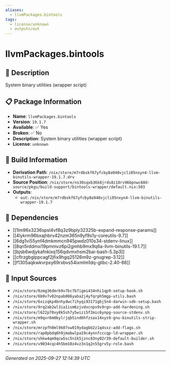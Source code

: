 ```yaml
---
aliases:
  - llvmPackages.bintools
tags:
  - license/unknown
  - outputs/out
---
```


# llvmPackages.bintools

## 📝 Description

System binary utilities (wrapper script)

## 📋 Package Information

- **Name**: `llvmPackages.bintools`
- **Version**: `19.1.7`
- **Available**: ✅ Yes
- **Broken**: ✅ No
- **Description**: System binary utilities (wrapper script)
- **License**: `unknown`

## 🔧 Build Information

- **Derivation Path**: `/nix/store/m7rdbskf67yfcby8a948vjcli05nxyn4-llvm-binutils-wrapper-19.1.7.drv`
- **Source Position**: `/nix/store/ns30sqxb36k8jrds8z18rv96bpnwc60d-source/pkgs/build-support/bintools-wrapper/default.nix:503`
- **Outputs**:
  - `out`:  `/nix/store/m7rdbskf67yfcby8a948vjcli05nxyn4-llvm-binutils-wrapper-19.1.7`

## 🔗 Dependencies

- [[1lm96x3236spsl4vf8q3z9bply32325b-expand-response-params]]
- [[4lykrm96bxajhbrv42nzm365n9yf9s1y-coreutils-9.7]]
- [[6dg1vi55ynf4dmkmmcn945pwdz010s34-stdenv-linux]]
- [[8qn5rddmxi19pmmvz6pi2gmhb9mx9q6a-llvm-binutils-19.1.7]]
- [[bjsb6wdjykafnkixq156qdvmxhsm2bai-bash-5.3p3]]
- [[cflrzgbglppcagf2jfix9hgq25126m9z-gnugrep-3.12]]
- [[f1305aqkwkvrpxy69rxbvs54ixmlm1dq-glibc-2.40-66]]

## 📁 Input Sources

- `/nix/store/0zmg36dmrb9v7bc7b7igmi434nhi1qp9-setup-hook.sh`
- `/nix/store/6b9v7v02npab086yaba2j4yfqrph5mgp-utils.bash`
- `/nix/store/6xizqkp4bnhydwc7ihyqi93171gbj5n4-darwin-sdk-setup.bash`
- `/nix/store/9rq2ab2wl3ia1ism6zjvdxcnpv9s9rgn-add-hardening.sh`
- `/nix/store/l622p70vy8k5sh7y5wizi5f2mic6ynpg-source-stdenv.sh`
- `/nix/store/m9qvr6m0bylrjqb5ind6hfzsax14xys9-gnu-binutils-strip-wrapper.sh`
- `/nix/store/mrzpfh0ml9k07sw019ydagbb2z1q4sxz-add-flags.sh`
- `/nix/store/rap0pbdq6h9jmabwlpa19c4ynnfcccqp-ld-wrapper.sh`
- `/nix/store/shkw4qm9qcw5sc5n1k5jznc83ny02r39-default-builder.sh`
- `/nix/store/v9034cqc4h5bm10z4vz3n1q2n55grv5y-role.bash`

---
*Generated on 2025-09-27 12:14:39 UTC*
